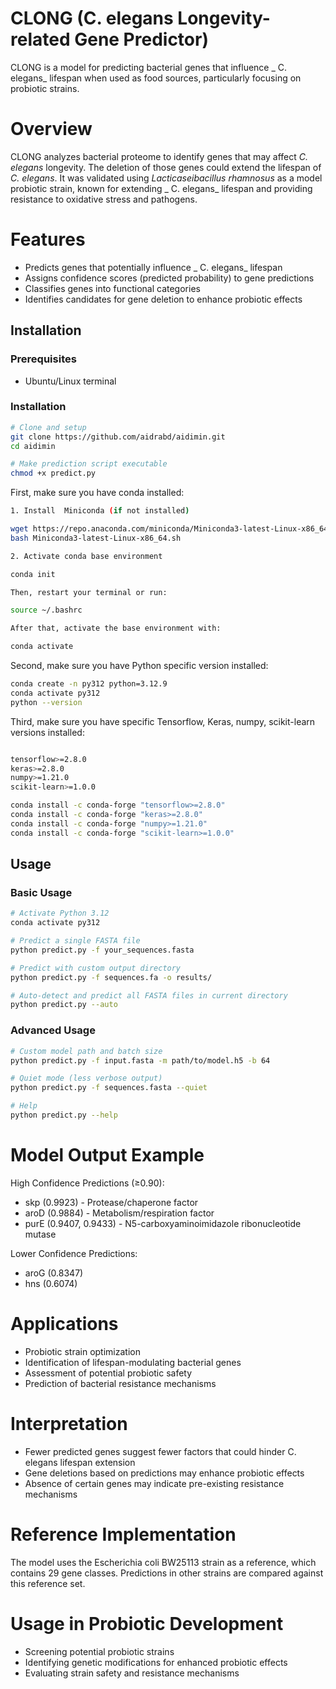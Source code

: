 # CLONG (C. elegans Longevity-related Gene Predictor)
CLONG is a model for predicting bacterial genes that influence _ C. elegans_ lifespan when used as food sources, particularly focusing on probiotic strains.

# Overview
CLONG analyzes bacterial proteome to identify genes that may affect _C. elegans_ longevity. The deletion of those genes could extend the lifespan of _C. elegans_. It was validated using _Lacticaseibacillus rhamnosus_ as a model probiotic strain, known for extending _ C. elegans_ lifespan and providing resistance to oxidative stress and pathogens.

# Features
- Predicts genes that potentially influence _ C. elegans_ lifespan
- Assigns confidence scores (predicted probability) to gene predictions
- Classifies genes into functional categories
- Identifies candidates for gene deletion to enhance probiotic effects

## Installation

### Prerequisites

- Ubuntu/Linux terminal

### Installation

```bash
# Clone and setup
git clone https://github.com/aidrabd/aidimin.git
cd aidimin

# Make prediction script executable
chmod +x predict.py
```

First, make sure you have conda installed:

```bash
1. Install  Miniconda (if not installed)

wget https://repo.anaconda.com/miniconda/Miniconda3-latest-Linux-x86_64.sh
bash Miniconda3-latest-Linux-x86_64.sh

2. Activate conda base environment

conda init

Then, restart your terminal or run:

source ~/.bashrc

After that, activate the base environment with:

conda activate
```

Second, make sure you have Python specific version installed:

```bash
conda create -n py312 python=3.12.9
conda activate py312
python --version
```

Third, make sure you have specific Tensorflow, Keras, numpy, scikit-learn versions installed:

```bash

tensorflow>=2.8.0
keras>=2.8.0
numpy>=1.21.0
scikit-learn>=1.0.0

conda install -c conda-forge "tensorflow>=2.8.0"
conda install -c conda-forge "keras>=2.8.0"
conda install -c conda-forge "numpy>=1.21.0"
conda install -c conda-forge "scikit-learn>=1.0.0"
```

## Usage

### Basic Usage

```bash
# Activate Python 3.12
conda activate py312

# Predict a single FASTA file
python predict.py -f your_sequences.fasta

# Predict with custom output directory
python predict.py -f sequences.fa -o results/

# Auto-detect and predict all FASTA files in current directory
python predict.py --auto
```

### Advanced Usage

```bash
# Custom model path and batch size
python predict.py -f input.fasta -m path/to/model.h5 -b 64

# Quiet mode (less verbose output)
python predict.py -f sequences.fasta --quiet

# Help
python predict.py --help
```


# Model Output Example
High Confidence Predictions (≥0.90):
- skp (0.9923) - Protease/chaperone factor
- aroD (0.9884) - Metabolism/respiration factor
- purE (0.9407, 0.9433) - N5-carboxyaminoimidazole ribonucleotide mutase

Lower Confidence Predictions:
- aroG (0.8347)
- hns (0.6074)

# Applications
- Probiotic strain optimization
- Identification of lifespan-modulating bacterial genes
- Assessment of potential probiotic safety
- Prediction of bacterial resistance mechanisms

# Interpretation
- Fewer predicted genes suggest fewer factors that could hinder C. elegans lifespan extension
- Gene deletions based on predictions may enhance probiotic effects
- Absence of certain genes may indicate pre-existing resistance mechanisms

# Reference Implementation
The model uses the Escherichia coli BW25113 strain as a reference, which contains 29 gene classes. Predictions in other strains are compared against this reference set.

# Usage in Probiotic Development
- Screening potential probiotic strains
- Identifying genetic modifications for enhanced probiotic effects
- Evaluating strain safety and resistance mechanisms

